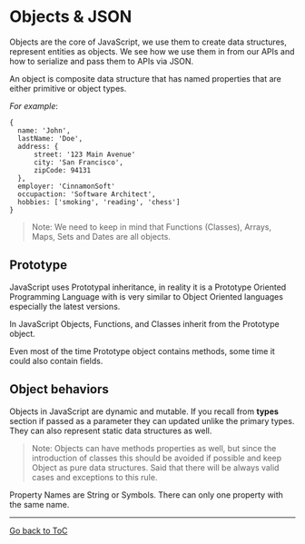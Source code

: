 # Objects & JSON

Objects are the core of JavaScript, we use them to create data structures, represent entities as objects. We see how we use them in from our APIs and how to serialize and pass them to APIs via JSON.

An object is composite data structure that has named properties that are either primitive or object types.

_For example_:

```
{
  name: 'John',
  lastName: 'Doe',
  address: {
	  street: '123 Main Avenue'
	  city: 'San Francisco',
	  zipCode: 94131
  },
  employer: 'CinnamonSoft'
  occupaction: 'Software Architect',
  hobbies: ['smoking', 'reading', 'chess']
}
```

> Note: We need to keep in mind that Functions (Classes), Arrays, Maps, Sets and Dates are all objects.

## Prototype
JavaScript uses Prototypal inheritance, in reality it is a Prototype Oriented Programming Language with is very similar to Object Oriented languages especially the latest versions.

In JavaScript Objects, Functions, and Classes inherit from the Prototype object. 

Even most of the time Prototype object contains methods, some time it could also contain fields. 

## Object behaviors
Objects in JavaScript are dynamic and mutable. If you recall from **types** section if passed as a parameter they can updated unlike the primary types. They can also represent static data structures as well.

> Note: Objects can have methods properties as well, but since the introduction of classes this should be avoided if possible and keep Object as pure data structures. Said that there will be always valid cases and exceptions to this rule.

Property Names are String or Symbols. There can only one property with the same name.



---
[Go back to ToC](../README.md)

